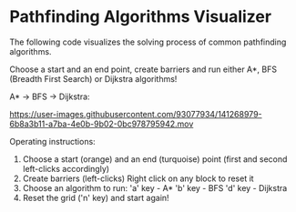 # Pathfinding Algorithms Visualizer

The following code visualizes the solving process of common pathfinding algorithms.

Choose a start and an end point, create barriers and run either A*, BFS (Breadth First Search) or Dijkstra algorithms! 

A* -> BFS -> Dijkstra:

https://user-images.githubusercontent.com/93077934/141268979-6b8a3b11-a7ba-4e0b-9b02-0bc978795942.mov











Operating instructions:

1. Choose a start (orange) and an end (turquoise) point (first and second left-clicks accordingly)
2. Create barriers (left-clicks)
Right click on any block to reset it
3. Choose an algorithm to run:
   'a' key -  A*
   'b' key -  BFS
   'd' key -  Dijkstra 
4. Reset the grid ('n' key) and start again!




   
